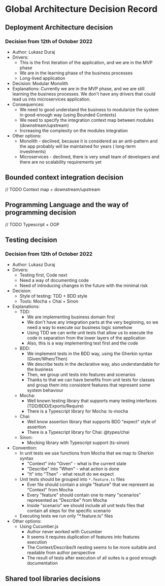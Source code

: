 # Global Architecture Decision Record

## Deployment Architecture decision

### Decision from 12th of October 2022

* Author: Lukasz Duraj
* Drivers:
    * This is the first iteration of the application, and we are in the MVP phase
    * We are in the learning phase of the business processes
    * Long-lived application
* Decision: Modular Monolith
* Explanations:
  Currently we are in the MVP phase, and we are still learning the business processes.
  We don't have any drivers that could lead us into microservices application.
* Consequences:
    * We need to good understand the business to modularize the system in good-enough way (using Bounded Contexts)
    * We need to specify the integration context map between modules (downstream/upstream)
    * Increasing the complexity on the modules integration
* Other options:
    * Monolith - declined, because it is considered as an anti-pattern and the app probably will be maintained for
      years (
      long-term investments)
    * Microservices - declined, there is very small team of developers and there are no scalability requirements yet

## Bounded context integration decision

// TODO Context map + downstream/upstream

## Programming Language and the way of programming decision

// TODO Typescript + OOP

## Testing decision

### Decision from 12th of October 2022

* Author: Lukasz Duraj
* Drivers:
    * Testing first, Code next
    * Need a way of documenting code
    * Need of introducing changes in the future with the minimal risk
* Decision:
    * Style of testing: TDD + BDD style
    * Tools: Mocha + Chai + Sinon
* Explanations:
    * TDD:
        * We are implementing business domain first
        * We don't have any integration parts at the very beginning, so we need a way to execute our business logic
          somehow
        * Using TDD we can write unit tests that allow us to execute the code in separation from the lower layers of the
          application
        * Also, this is a way implementing test first and the code
    * BDD:
        * We implement tests in the BDD way, using the Gherkin syntax (Given/When/Then)
        * We describe tests in the declarative way, also understandable for the business
        * Then, we group unit tests into features and scenarios
        * Thanks to that we can have benefits from unit tests for classes and group them into consistent features that
          represent some system behaviour
    * Mocha:
        * Well known testing library that supports many testing interfaces (TDD/BDD/Exports/Require)
        * There is a Typescript library for Mocha: ts-mocha
    * Chai:
        * Well know assertion library that supports BDD "expect" style of assertion
        * There is a Typescript library for Chai: @types/chai
    * Sinon:
        * Mocking library with Typescript support (ts-sinon)
* Convention:
    * In unit tests we use functions from Mocha that we map to Gherkin syntax
        * "Context" into "Given" - what is the current state
        * "Describe" into "When" - what action is done
        * "It" into "Then" - what result do we expect
    * Unit tests should be grouped into `*.feature.ts` files
        * Ever file should contain a single "feature" that we represent as "Context" from Mocha
        * Every "feature" should contain one to many "scenarios" represented as "Describe" from Mocha
        * Inside "scenario" we should include all unit tests files that contain all steps for the specific scenario
    * Executing tests we run only "*.feature.ts" files
* Other options:
    * Using Cucumber.js
        * Author never worked with Cucumber
        * It seems it requires duplication of features into features execution
        * The Context/Describe/It nesting seems to be more suitable and readable from author perspective
        * The result of tests after execution of all suites is a good enough documentation

## Shared tool libraries decisions